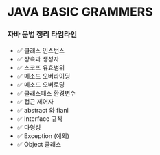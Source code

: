 # JAVA BASIC GRAMMERS

### 자바 문법 정리 타임라인
- ✅ 클래스 인스턴스
- ✅ 상속과 생성자
- ✅ 스코프 유효범위
- ✅ 메소드 오버라이딩
- ✅ 메소드 오버로딩
- ✅ 클래스패스 환경변수
- ✅ 접근 제어자
- ✅ abstract 와 fianl
- ✅ Interface 규칙
- ✅ 다형성
- ✅ Exception (예외)
- ✅ Object 클래스